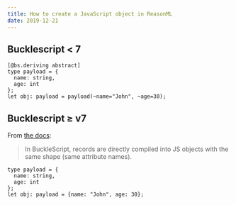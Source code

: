 ```yaml
---
title: How to create a JavaScript object in ReasonML
date: 2019-12-21
---
```


<span class="more"></span>

## Bucklescript < 7

```reasonml
[@bs.deriving abstract]
type payload = {
  name: string,
  age: int
};
let obj: payload = payload(~name="John", ~age=30);
```

## Bucklescript ≥ v7

From [the docs][1]:

> In BuckleScript, records are directly compiled into JS objects with the same shape (same attribute names).

```reasonml
type payload = {
  name: string,
  age: int
};
let obj: payload = {name: "John", age: 30};
```

[1]: https://bucklescript.github.io/docs/en/object
